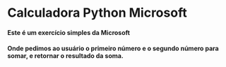 # Calculadora Python Microsoft 

 #### Este é um exercício simples da Microsoft
 #### Onde pedimos ao usuário o primeiro número e o segundo número para somar, e retornar o resultado da soma.